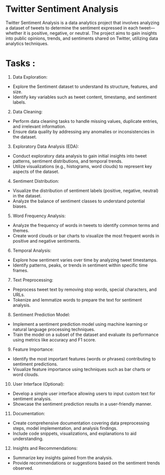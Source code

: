 # Twitter Sentiment Analysis
Twitter Sentiment Analysis is a data analytics project that involves analyzing a dataset of tweets to determine the sentiment expressed in each tweet—whether it is positive, negative, or neutral.
The project aims to gain insights into public opinions, trends, and sentiments shared on Twitter, utilizing data analytics techniques.

# Tasks :
1. Data Exploration:
 - Explore the Sentiment dataset to understand its structure, features, and size.
 - Identify key variables such as tweet content, timestamp, and sentiment labels.
2. Data Cleaning:
 - Perform data cleaning tasks to handle missing values, duplicate entries, and irrelevant information.
 - Ensure data quality by addressing any anomalies or inconsistencies in the dataset.
3. Exploratory Data Analysis (EDA):
 - Conduct exploratory data analysis to gain initial insights into tweet patterns, sentiment distributions, and temporal trends.
 - Utilize visualizations (e.g., histograms, word clouds) to represent key aspects of the dataset.
4. Sentiment Distribution:
 - Visualize the distribution of sentiment labels (positive, negative, neutral) in the dataset.
 - Analyze the balance of sentiment classes to understand potential biases.
5. Word Frequency Analysis:
 - Analyze the frequency of words in tweets to identify common terms and themes.
 - Create word clouds or bar charts to visualize the most frequent words in positive and negative sentiments.
6. Temporal Analysis:
 - Explore how sentiment varies over time by analyzing tweet timestamps.
 - Identify patterns, peaks, or trends in sentiment within specific time frames.
7. Text Preprocessing:
 - Preprocess tweet text by removing stop words, special characters, and URLs.
 - Tokenize and lemmatize words to prepare the text for sentiment analysis.
8. Sentiment Prediction Model:
 - Implement a sentiment prediction model using machine learning or natural language processing techniques.
 - Train the model on a subset of the dataset and evaluate its performance using metrics like accuracy and F1 score.
9. Feature Importance:
 - Identify the most important features (words or phrases) contributing to sentiment predictions.
 - Visualize feature importance using techniques such as bar charts or word clouds.
10. User Interface (Optional):
 - Develop a simple user interface allowing users to input custom text for sentiment analysis.
 - Showcase the sentiment prediction results in a user-friendly manner.
11. Documentation:
 - Create comprehensive documentation covering data preprocessing steps, model implementation, and analysis findings.
 - Include code snippets, visualizations, and explanations to aid understanding.
12. Insights and Recommendations:
 - Summarize key insights gained from the analysis.
 - Provide recommendations or suggestions based on the sentiment trends observed.
